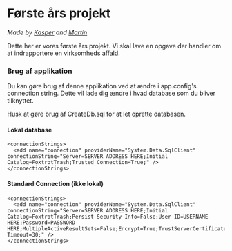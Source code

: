 # Første års projekt
*Made by [Kasper](https://github.com/kasp470f) and [Martin](https://github.com/mathex83)*

Dette her er vores første års projekt. Vi skal lave en opgave der handler om at indrapportere en virksomheds affald.

### Brug af applikation
Du kan gøre brug af denne applikation ved at ændre i app.config's connection string. Dette vil lade dig ændre i hvad database som du bliver tilknyttet.

Husk at gøre brug af CreateDb.sql for at let oprette databasen.
#### Lokal database
``` xaml
<connectionStrings>
  <add name="connection" providerName="System.Data.SqlClient" connectionString="Server=SERVER ADDRESS HERE;Initial Catalog=FoxtrotTrash;Trusted_Connection=True;" />
</connectionStrings>
```

#### Standard Connection (ikke lokal)
``` xaml
<connectionStrings>
  <add name="connection" providerName="System.Data.SqlClient" connectionString="Server=SERVER ADDRESS HERE;Initial Catalog=FoxtrotTrash;Persist Security Info=False;User ID=USERNAME HERE;Password=PASSWORD HERE;MultipleActiveResultSets=False;Encrypt=True;TrustServerCertificate=False;Connection Timeout=30;" />
</connectionStrings>
```
